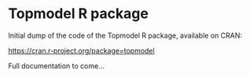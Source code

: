 
# Topmodel R package

Initial dump of the code of the Topmodel R package, available on CRAN:

https://cran.r-project.org/package=topmodel

Full documentation to come...


